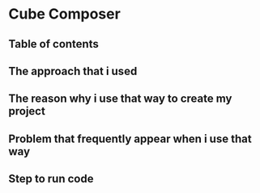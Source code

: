 # Cube Composer

## Table of contents

## The approach that i used 

## The reason why i use that way to create my project

## Problem that frequently appear when i use that way

## Step to run code